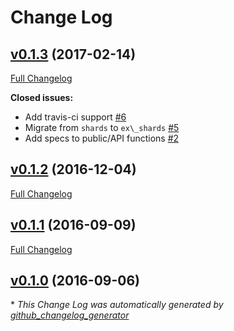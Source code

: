 # Change Log

## [v0.1.3](https://github.com/cabol/kvx/tree/v0.1.3) (2017-02-14)
[Full Changelog](https://github.com/cabol/kvx/compare/v0.1.2...v0.1.3)

**Closed issues:**

- Add travis-ci support [\#6](https://github.com/cabol/kvx/issues/6)
- Migrate from `shards` to `ex\_shards` [\#5](https://github.com/cabol/kvx/issues/5)
- Add specs to public/API functions [\#2](https://github.com/cabol/kvx/issues/2)

## [v0.1.2](https://github.com/cabol/kvx/tree/v0.1.2) (2016-12-04)
[Full Changelog](https://github.com/cabol/kvx/compare/v0.1.1...v0.1.2)

## [v0.1.1](https://github.com/cabol/kvx/tree/v0.1.1) (2016-09-09)
[Full Changelog](https://github.com/cabol/kvx/compare/v0.1.0...v0.1.1)

## [v0.1.0](https://github.com/cabol/kvx/tree/v0.1.0) (2016-09-06)


\* *This Change Log was automatically generated by [github_changelog_generator](https://github.com/skywinder/Github-Changelog-Generator)*